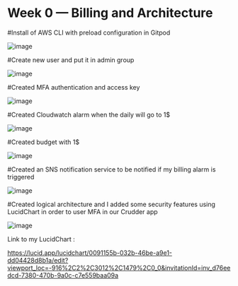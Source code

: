 # Week 0 — Billing and Architecture

#Install of AWS CLI with preload configuration in Gitpod

![image](https://user-images.githubusercontent.com/32469871/221148330-0f880d73-4df1-4ff1-824a-eb4b0aa949fc.png)

#Create new user and put it in admin group

![image](https://user-images.githubusercontent.com/32469871/221147910-d8dd1e88-31df-4f21-9108-bc703c12e592.png)

#Created MFA authentication and access key

![image](https://user-images.githubusercontent.com/32469871/221148644-a864a50d-df95-4632-829a-d6d441bf4fcf.png)

#Created Cloudwatch alarm when the daily will go to 1$

![image](https://user-images.githubusercontent.com/32469871/221149514-04e58b47-360e-4aa4-9d7e-c6e96e723b7a.png)

#Created budget with 1$ 

![image](https://user-images.githubusercontent.com/32469871/221150030-80531802-bff7-4fed-8266-b76a21716de2.png)

#Created an SNS notification service to be notified if my billing alarm is triggered

![image](https://user-images.githubusercontent.com/32469871/221164216-981c0bd2-18f1-43ef-ab9b-eebee5cf951a.png)


#Created logical architecture and I added some security features using LucidChart in order to user MFA in our Crudder app

![image](https://user-images.githubusercontent.com/32469871/221162464-f1803c57-cb40-4804-bb6a-b1f61c1f3d28.png)

Link to my LucidChart :

https://lucid.app/lucidchart/0091155b-032b-46be-a9e1-dd04428d8b1a/edit?viewport_loc=-916%2C2%2C3012%2C1479%2C0_0&invitationId=inv_d76eedcd-7380-470b-9a0c-c7e559baa09a

